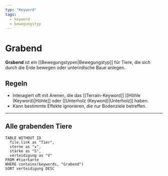 ```yaml
---
typ: "Keyword"
tags:
  - keyword
  - bewegungstyp
---
```


# Grabend

**Grabend** ist ein [[Bewegungstypen|Bewegungstyp]] für Tiere, die sich durch die Erde bewegen oder unterirdische Baue anlegen.

## Regeln
- Interagiert oft mit Arenen, die das [[Terrain-Keyword]] [[Höhle (Keyword)|Höhle]] oder [[Unterholz (Keyword)|Unterholz]] haben.
- Kann bestimmte Effekte ignorieren, die nur Bodenziele betreffen.

---
## Alle grabenden Tiere

```dataview
TABLE WITHOUT ID
  file.link as "Tier",
  sterne as "★",
  stärke as "S",
  verteidigung as "V"
FROM #tierkarte
WHERE contains(keywords, "Grabend")
SORT verteidigung DESC